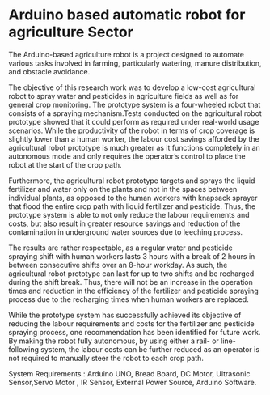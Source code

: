 # Arduino based automatic robot for agriculture Sector 
The Arduino-based agriculture robot is a project designed to automate various tasks involved in farming, particularly watering, manure distribution, and obstacle avoidance. 

The objective of this research work was to develop a low-cost agricultural robot to spray water and pesticides in agriculture fields as well as for general crop monitoring. The prototype system is a four-wheeled robot that consists of a spraying mechanism.Tests conducted on the agricultural robot prototype showed that it could perform as required under real-world usage scenarios. While the productivity of the robot in terms of crop coverage is slightly lower than a human worker, the labour cost savings afforded by the agricultural robot prototype is much greater as it functions completely in an autonomous mode and only requires the operator’s control to place the robot at the start of the crop path.

Furthermore, the agricultural robot prototype targets and sprays the liquid fertilizer and water only on the plants and not in the spaces between individual plants, as opposed to the human workers with knapsack sprayer that flood the entire crop path with liquid fertilizer and pesticide. Thus, the prototype system is able to not only reduce the labour requirements and costs, but also result in greater resource savings and reduction of the contamination in underground water sources due to 
leeching process. 

The results are rather respectable, as a regular water and pesticide spraying shift with human workers lasts 3 hours with a break of 2 hours in between consecutive shifts over an 8-hour 
workday. As such, the agricultural robot prototype can last for up to two shifts and be recharged during the shift break. Thus, there will not be an increase in the operation times and reduction in the efficiency of the fertilizer and pesticide spraying process due to the recharging times when human workers are replaced. 

While the prototype system has successfully achieved its objective of reducing the labour requirements and costs for the fertilizer and pesticide spraying process, one recommendation has been identified for future work. By making the robot fully autonomous, by using either a rail- or line-following system, the labour costs can be further reduced as an operator is not required to manually steer the robot to each crop path.

System Requirements :  Arduino UNO, Bread Board, DC Motor, Ultrasonic Sensor,Servo Motor , IR Sensor,  External Power Source, Arduino Software.
